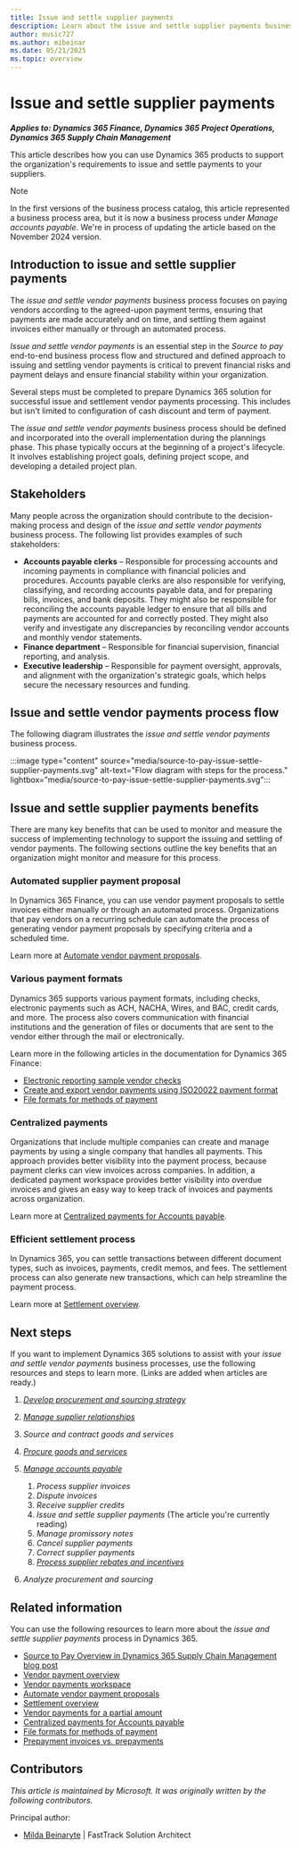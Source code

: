 ```yaml
---
title: Issue and settle supplier payments
description: Learn about the issue and settle supplier payments business process area, including the process flow.
author: music727
ms.author: mibeinar
ms.date: 05/21/2025
ms.topic: overview
---
```


# Issue and settle supplier payments

***Applies to: Dynamics 365 Finance, Dynamics 365 Project Operations, Dynamics 365 Supply Chain Management***

This article describes how you can use Dynamics 365 products to support the organization's requirements to issue and settle payments to your suppliers.  

> [!NOTE]
> In the first versions of the business process catalog, this article represented a business process area, but it is now a business process under *Manage accounts payable*. We're in process of updating the article based on the November 2024 version.

## Introduction to issue and settle supplier payments

The *issue and settle vendor payments* business process focuses on paying vendors according to the agreed-upon payment terms, ensuring that payments are made accurately and on time, and settling them against invoices either manually or through an automated process.

*Issue and settle vendor payments* is an essential step in the *Source to pay* end-to-end business process flow and structured and defined approach to issuing and settling vendor payments is critical to prevent financial risks and payment delays and ensure financial stability within your organization.

Several steps must be completed to prepare Dynamics 365 solution for successful issue and settlement vendor payments processing. This includes but isn't limited to configuration of cash discount and term of payment.

The *issue and settle vendor payments* business process should be defined and incorporated into the overall implementation during the plannings phase. This phase typically occurs at the beginning of a project's lifecycle. It involves establishing project goals, defining project scope, and developing a detailed project plan.

## Stakeholders

Many people across the organization should contribute to the decision-making process and design of the *issue and settle vendor payments* business process. The following list provides examples of such stakeholders:

- **Accounts payable clerks** – Responsible for processing accounts and incoming payments in compliance with financial policies and procedures. Accounts payable clerks are also responsible for verifying, classifying, and recording accounts payable data, and for preparing bills, invoices, and bank deposits. They might also be responsible for reconciling the accounts payable ledger to ensure that all bills and payments are accounted for and correctly posted. They might also verify and investigate any discrepancies by reconciling vendor accounts and monthly vendor statements.
- **Finance department** – Responsible for financial supervision, financial reporting, and analysis.
- **Executive leadership** – Responsible for payment oversight, approvals, and alignment with the organization's strategic goals, which helps secure the necessary resources and funding.

## Issue and settle vendor payments process flow

The following diagram illustrates the *issue and settle vendor payments* business process.

:::image type="content" source="media/source-to-pay-issue-settle-supplier-payments.svg" alt-text="Flow diagram with steps for the process." lightbox="media/source-to-pay-issue-settle-supplier-payments.svg":::

<!-- The *issue and settle vendor payments* process area flow diagram covers the following steps:

- *Start*

- *Source to pay* end-to-end process

  Parallel branches to this end-to-end process are the *Design to retire* end-to-end process, *Inventory to Deliver* end-to-end process, and *Concept to market* end-to-end process.

  - *Define policies and procedures for procurement*
  - *Manage vendor relationship*
  - *Procure materials and services*
  - *Process inbound goods*
  - *Process vendor invoices*
  - *Issue and settle vendor payments*

    - *Does cash discount apply?* condition

      - A parallel branch for **Yes** leads to the *Configure and apply cash discounts* subprocess.
      - A parallel branch for **No** leads to the *Is pre-payment?* condition.

    - *Configure and apply cash discounts*
    - *Is pre-payment?* condition

      - A parallel branch for **Yes** leads to the *Generate and post prepayments* subprocess.

        Downstream to this subprocess is a *Record financial transactions* subprocess that connects to the *Record to Report* end-to-end business process.

      - A parallel branch for **No** leads to the *Generate and post payments* subprocess.

        Downstream to this subprocess is a *Record financial transactions* subprocess that connects to a *Record to Report* end-to-end business process.

    - *Generate and post prepayments*
    - *Generate and post payments*
    - *Does promissory notes apply?* condition

      - A parallel branch for **Yes** leads to the *Generate and process promissory notes* subprocess.
      - A parallel branch for **No** leads to the *Settle vendor transactions* condition.

    - *Generate and process promissory notes*
    - *Settle vendor transactions*
    - *Has payment been canceled?* condition

      - A parallel branch for **Yes** leads to the *Cancel a vendor payment* subprocess.
      - A parallel branch for **Yes** leads to *End*.

    - *Cancel a vendor payment*

- *Design to retire* end-to-end process

  - *Introduce new products and services*

    This process connects to the *Procure materials and services* subprocess.

- *Inventory to deliver* end-to-end process

  - *Process inbound goods*
  - *Process vendor invoices*

    Downstream to this subprocess is an *Issue and settle vendor payments* subprocess.

- *Concept to market* end-to-end process

  - *Introduce new services*

    This subprocess connects to a *Procure materials and services* subprocess.

- *End* -->

## Issue and settle supplier payments benefits

There are many key benefits that can be used to monitor and measure the success of implementing technology to support the issuing and settling of vendor payments. The following sections outline the key benefits that an organization might monitor and measure for this process.

### Automated supplier payment proposal

In Dynamics 365 Finance, you can use vendor payment proposals to settle invoices either manually or through an automated process. Organizations that pay vendors on a recurring schedule can automate the process of generating vendor payment proposals by specifying criteria and a scheduled time.

Learn more at [Automate vendor payment proposals](/dynamics365/finance/accounts-payable/automate-vendor-payment-proposal).

### Various payment formats

Dynamics 365 supports various payment formats, including checks, electronic payments such as ACH, NACHA, Wires, and BAC, credit cards, and more. The process also covers communication with financial institutions and the generation of files or documents that are sent to the vendor either through the mail or electronically.

Learn more in the following articles in the documentation for Dynamics 365 Finance:

- [Electronic reporting sample vendor checks](/dynamics365/finance/accounts-payable/electronic-reporting-sample-vendor-checks)
- [Create and export vendor payments using ISO20022 payment format](/dynamics365/finance/localizations/europe/create-export-vendor-payments-iso20022-payment-format)
- [File formats for methods of payment](/dynamics365/finance/localizations/europe/emea-select-file-formats-for-the-method-of-payments)

### Centralized payments

Organizations that include multiple companies can create and manage payments by using a single company that handles all payments. This approach provides better visibility into the payment process, because payment clerks can view invoices across companies. In addition, a dedicated payment workspace provides better visibility into overdue invoices and gives an easy way to keep track of invoices and payments across organization.

Learn more at [Centralized payments for Accounts payable](/dynamics365/finance/accounts-payable/centralized-payments-accounts-payable).

### Efficient settlement process

In Dynamics 365, you can settle transactions between different document types, such as invoices, payments, credit memos, and fees. The settlement process can also generate new transactions, which can help streamline the payment process.

Learn more at [Settlement overview](/dynamics365/finance/cash-bank-management/settlement-overview).

## Next steps

If you want to implement Dynamics 365 solutions to assist with your *issue and settle vendor payments* business processes, use the following resources and steps to learn more. (Links are added when articles are ready.)

1. [*Develop procurement and sourcing strategy*](source-to-pay-define-procurement-sourcing-strategy-overview.md)
1. [*Manage supplier relationships*](source-to-pay-manage-vendor-relationships-overview.md)
1. *Source and contract goods and services*
1. [*Procure goods and services*](source-to-pay-procure-materials-services-overview.md)
1. [*Manage accounts payable*](source-to-pay-manage-accounts-payable-overview.md)  

    1. *Process supplier invoices*  
    1. *Dispute invoices*  
    1. *Receive supplier credits*  
    1. *Issue and settle supplier payments* (The article you're currently reading)  
    1. *Manage promissory notes*  
    1. *Cancel supplier payments*  
    1. *Correct supplier payments*  
    1. [*Process supplier rebates and incentives*](source-to-pay-process-vendor-rebates-incentives-overview.md)  
1. *Analyze procurement and sourcing*

## Related information

You can use the following resources to learn more about the *issue and settle supplier payments* process in Dynamics 365.

- [Source to Pay Overview in Dynamics 365 Supply Chain Management blog post](https://community.dynamics.com/blogs/post/?postid=f67e343b-ed36-ee11-bdf4-00224827eb85)
- [Vendor payment overview](/dynamics365/finance/cash-bank-management/tasks/vendor-payment-overview)
- [Vendor payments workspace](/dynamics365/finance/accounts-payable/vendor-payments-workspace)
- [Automate vendor payment proposals](/dynamics365/finance/accounts-payable/automate-vendor-payment-proposal)
- [Settlement overview](/dynamics365/finance/cash-bank-management/settlement-overview)
- [Vendor payments for a partial amount](/dynamics365/finance/accounts-payable/vendor-payments-partial-amount)
- [Centralized payments for Accounts payable](/dynamics365/finance/accounts-payable/centralized-payments-accounts-payable)
- [File formats for methods of payment](/dynamics365/finance/localizations/europe/emea-select-file-formats-for-the-method-of-payments)
- [Prepayment invoices vs. prepayments](/dynamics365/finance/accounts-payable/prepayments-invoices-vs-prepayments)

<!---## Tags

*Stakeholders:* Accounts receivable, Audit, Finance, Purchasing

*Products:* Dynamics 365 Finance, Dynamics 365 Project Operations, Dynamics 365 Supply Chain Management --->

## Contributors

*This article is maintained by Microsoft. It was originally written by the following contributors.*

Principal author:

- [Milda Beinaryte](https://www.linkedin.com/in/beimilda/) \| FastTrack Solution Architect
